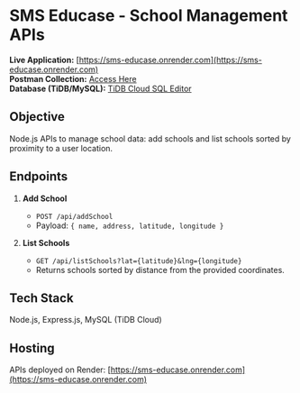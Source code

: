 # SMS Educase - School Management APIs

**Live Application:** [https://sms-educase.onrender.com](https://sms-educase.onrender.com)  
**Postman Collection:** [Access Here](https://app.getpostman.com/join-team?invite_code=bded7fe622cc348aa18966a0422b9c966eea96d4ed02734d46dd5aeaff07d6fc&target_code=74964134cd870f16b6386e6a1a4fc0d3)  
**Database (TiDB/MySQL):** [TiDB Cloud SQL Editor](https://tidbcloud.com/clusters/10450075568658030610/sqleditor?orgId=1372813089209275751&projectId=1372813089454593580)

## Objective
Node.js APIs to manage school data: add schools and list schools sorted by proximity to a user location.

## Endpoints

1. **Add School**  
   - `POST /api/addSchool`  
   - Payload: `{ name, address, latitude, longitude }`  

2. **List Schools**  
   - `GET /api/listSchools?lat={latitude}&lng={longitude}`  
   - Returns schools sorted by distance from the provided coordinates.

## Tech Stack
Node.js, Express.js, MySQL (TiDB Cloud)

## Hosting
APIs deployed on Render: [https://sms-educase.onrender.com](https://sms-educase.onrender.com)
